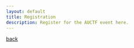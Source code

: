 ```yaml
---
layout: default
title: Registration
description: Register for the AUCTF event here.
---
```


<style>
.responsive-wrap iframe{ max-width: 100%;}
</style>
<div class="responsive-wrap">
<!-- this is the embed code provided by Google -->
<!--  <iframe src="https://docs.google.com/forms/d/e/1FAIpQLSdcFmMooBJf2HqLN_LzwHIXAADUPNizjLx27EX8QqK77gMqfA/viewform?embedded=true" width="640" height="1880" frameborder="0" marginheight="0" marginwidth="0">Loading…</iframe> -->
<!-- Google embed ends -->
</div>

<!-- Display the countdown timer in an element -->
<p id="demo"></p>

<script>
// Set the date we're counting down to
var countDownDate = new Date("Jan 5, 2021 15:37:25").getTime();

// Update the count down every 1 second
var x = setInterval(function() {

  // Get today's date and time
  var now = new Date().getTime();

  // Find the distance between now and the count down date
  var distance = countDownDate - now;

  // Time calculations for days, hours, minutes and seconds
  var days = Math.floor(distance / (1000 * 60 * 60 * 24));
  var hours = Math.floor((distance % (1000 * 60 * 60 * 24)) / (1000 * 60 * 60));
  var minutes = Math.floor((distance % (1000 * 60 * 60)) / (1000 * 60));
  var seconds = Math.floor((distance % (1000 * 60)) / 1000);

  // Display the result in the element with id="demo"
  document.getElementById("demo").innerHTML = days + "d " + hours + "h "
  + minutes + "m " + seconds + "s ";

  // If the count down is finished, write some text
  if (distance < 0) {
    clearInterval(x);
    document.getElementById("demo").innerHTML = "EXPIRED";
  }
}, 1000);
</script>

[back](./)
